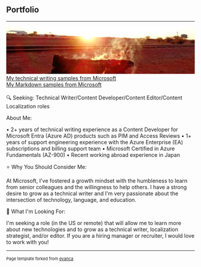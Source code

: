 ## Portfolio

---

<img src="images/fire.jpg?raw=true"/>
<a href="https://docs.google.com/document/d/1OkrdpzOHYtiKhhh9b7YlWwoWrG9OVYh_/edit?usp=sharing&ouid=106364078261999796800&rtpof=true&sd=true" target="_blank">My technical writing samples from Microsoft</a>
<br><a href="https://drive.google.com/drive/folders/1i2UTJZZPkfEWvPB0tnQtgcV7R8K7OnlT?usp=sharing" target="_blank">My Markdown samples from Microsoft</a>
<br><br>
🔍 Seeking: Technical Writer/Content Developer/Content Editor/Content Localization roles

About Me:

• 2+ years of technical writing experience as a Content Developer for Microsoft Entra (Azure AD) products such as PIM and Access Reviews
• 1+ years of support engineering experience with the Azure Enterprise (EA) subscriptions and billing support team
• Microsoft Certified in Azure Fundamentals (AZ-900)
• Recent working abroad experience in Japan

⭐ Why You Should Consider Me:

At Microsoft, I've fostered a growth mindset with the humbleness to learn from senior colleagues and the willingness to help others. I have a strong desire to grow as a technical writer and I'm very passionate about the intersection of technology, language, and education.

🚀 What I'm Looking For:

I'm seeking a role (in the US or remote) that will allow me to learn more about new technologies and to grow as a technical writer, localization strategist, and/or editor. If you are a hiring manager or recruiter, I would love to work with you!


---
<p style="font-size:11px">Page template forked from <a href="https://github.com/evanca/quick-portfolio" target="_blank">evanca</a></p>
<!-- Remove above link if you don't want to attibute -->
